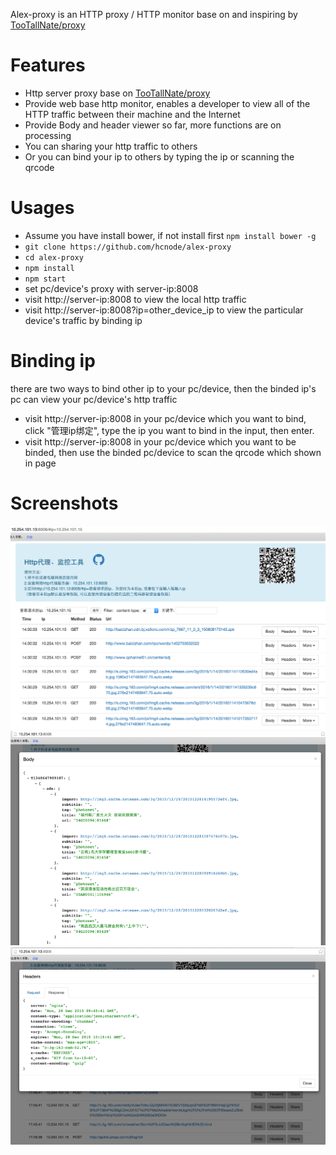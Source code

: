 Alex-proxy is an HTTP proxy / HTTP monitor base on and inspiring by [TooTallNate/proxy](https://github.com/TooTallNate/proxy)

# Features
 
 * Http server proxy base on [TooTallNate/proxy](https://github.com/TooTallNate/proxy)
 * Provide web base http monitor, enables a developer to view all of the HTTP traffic between their machine and the Internet
 * Provide Body and header viewer so far, more functions are on processing
 * You can sharing your http traffic to others
 * Or you can bind your ip to others by typing the ip or scanning the qrcode
 
# Usages

 * Assume you have install bower, if not install first `npm install bower -g`
 * `git clone https://github.com/hcnode/alex-proxy`
 * `cd alex-proxy`
 * `npm install`
 * `npm start`
 * set pc/device's proxy with server-ip:8008
 * visit http://server-ip:8008 to view the local http traffic
 * visit http://server-ip:8008?ip=other_device_ip to view the particular device's traffic by binding ip
 
# Binding ip
 
 there are two ways to bind other ip to your pc/device, then the binded ip's pc can view your pc/device's http traffic
 
 * visit http://server-ip:8008 in your pc/device which you want to bind, click "管理ip绑定", type the ip you want to bind in the input, then enter.
 * visit http://server-ip:8008 in your pc/device which you want to be binded, then use the binded pc/device to scan the qrcode which shown in page
 
# Screenshots 

![screenshot1](https://raw.githubusercontent.com/hcnode/alex-proxy/master/screenshot/screenshot1.png)
![screenshot2](https://raw.githubusercontent.com/hcnode/alex-proxy/master/screenshot/screenshot2.png)
![screenshot3](https://raw.githubusercontent.com/hcnode/alex-proxy/master/screenshot/screenshot3.png)
